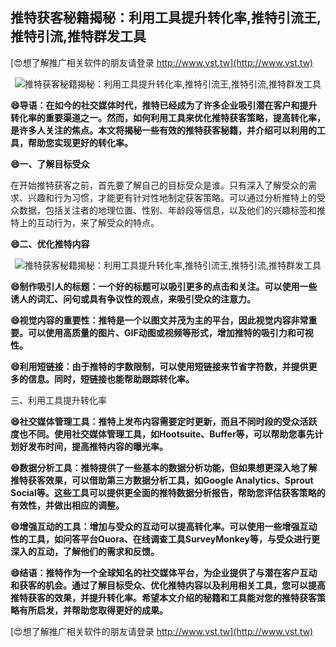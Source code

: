 ## **推特获客秘籍揭秘：利用工具提升转化率,推特引流王,推特引流,推特群发工具**

[😍想了解推广相关软件的朋友请登录 http://www.vst.tw](http://www.vst.tw)

 <center><img src="https://vst.tw/MP4/tuiguang/png/8.png" alt="推特获客秘籍揭秘：利用工具提升转化率,推特引流王,推特引流,推特群发工具"></center>

**😄导语：在如今的社交媒体时代，推特已经成为了许多企业吸引潜在客户和提升转化率的重要渠道之一。然而，如何利用工具来优化推特获客策略，提高转化率，是许多人关注的焦点。本文将揭秘一些有效的推特获客秘籍，并介绍可以利用的工具，帮助您实现更好的转化率。**

**😄一、了解目标受众**

在开始推特获客之前，首先要了解自己的目标受众是谁。只有深入了解受众的需求、兴趣和行为习惯，才能更有针对性地制定获客策略。可以通过分析推特上的受众数据，包括关注者的地理位置、性别、年龄段等信息，以及他们的兴趣标签和推特上的互动行为，来了解受众的特点。

**😄二、优化推特内容**

 <center><img src="https://vst.tw/MP4/tuiguang/png/3.png" alt="推特获客秘籍揭秘：利用工具提升转化率,推特引流王,推特引流,推特群发工具"></center>

**😄制作吸引人的标题：一个好的标题可以吸引更多的点击和关注。可以使用一些诱人的词汇、问句或具有争议性的观点，来吸引受众的注意力。**

**😄视觉内容的重要性：推特是一个以图文并茂为主的平台，因此视觉内容非常重要。可以使用高质量的图片、GIF动图或视频等形式，增加推特的吸引力和可视性。**

**😄利用短链接：由于推特的字数限制，可以使用短链接来节省字符数，并提供更多的信息。同时，短链接也能帮助跟踪转化率。**

三、利用工具提升转化率

**😄社交媒体管理工具：推特上发布内容需要定时更新，而且不同时段的受众活跃度也不同。使用社交媒体管理工具，如Hootsuite、Buffer等，可以帮助您事先计划好发布时间，提高推特内容的曝光率。**

**😄数据分析工具：推特提供了一些基本的数据分析功能，但如果想更深入地了解推特获客效果，可以借助第三方数据分析工具，如Google Analytics、Sprout Social等。这些工具可以提供更全面的推特数据分析报告，帮助您评估获客策略的有效性，并做出相应的调整。**

**😄增强互动的工具：增加与受众的互动可以提高转化率。可以使用一些增强互动性的工具，如问答平台Quora、在线调查工具SurveyMonkey等，与受众进行更深入的互动，了解他们的需求和反馈。**

**😄结语：推特作为一个全球知名的社交媒体平台，为企业提供了与潜在客户互动和获客的机会。通过了解目标受众、优化推特内容以及利用相关工具，您可以提高推特获客的效果，并提升转化率。希望本文介绍的秘籍和工具能对您的推特获客策略有所启发，并帮助您取得更好的成果。**

[😍想了解推广相关软件的朋友请登录 http://www.vst.tw](http://www.vst.tw)



